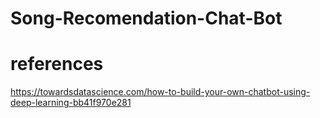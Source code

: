 # Song-Recomendation-Chat-Bot
# references 
 https://towardsdatascience.com/how-to-build-your-own-chatbot-using-deep-learning-bb41f970e281
